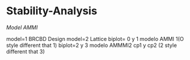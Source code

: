 # Stability-Analysis

*Model AMMI*

model=1 BRCBD Design
model=2 Lattice
biplot= 0 y 1 modelo AMMI 1(O style different that 1)
biplot=2 y 3 modelo AMMMI2  cp1 y cp2 (2 style different that 3)
